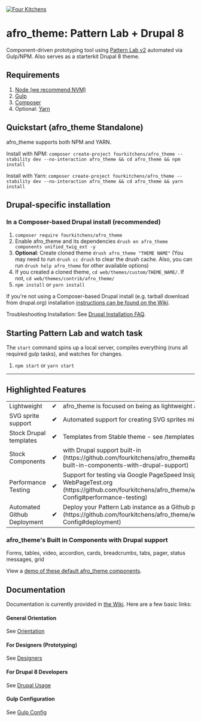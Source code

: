 [![Four Kitchens](https://img.shields.io/badge/4K-Four%20Kitchens-35AA4E.svg)](https://fourkitchens.com/)

# afro_theme: Pattern Lab + Drupal 8

Component-driven prototyping tool using [Pattern Lab v2](http://patternlab.io/) automated via Gulp/NPM. Also serves as a starterkit Drupal 8 theme.

## Requirements

  1. [Node (we recommend NVM)](https://github.com/creationix/nvm)
  2. [Gulp](http://gulpjs.com/)
  3. [Composer](https://getcomposer.org/)
  4. Optional: [Yarn](https://github.com/yarnpkg/yarn)

## Quickstart (afro_theme Standalone)
afro_theme supports both NPM and YARN.

Install with NPM:
`composer create-project fourkitchens/afro_theme --stability dev --no-interaction afro_theme && cd afro_theme && npm install`

Install with Yarn:
`composer create-project fourkitchens/afro_theme --stability dev --no-interaction afro_theme && cd afro_theme && yarn install`

## Drupal-specific installation

### In a Composer-based Drupal install (recommended)

  1. `composer require fourkitchens/afro_theme`
  2. Enable afro_theme and its dependencies `drush en afro_theme components unified_twig_ext -y`
  3. **Optional**: Create cloned theme `drush afro_theme "THEME NAME"` (You may need to run `drush cc drush` to clear the drush cache. Also, you can run `drush help afro_theme` for other available options)
  4. If you created a cloned theme, `cd web/themes/custom/THEME_NAME/`. If not, `cd web/themes/contrib/afro_theme/`
  5. `npm install` or `yarn install`

If you're not using a Composer-based Drupal install (e.g. tarball download from drupal.org) installation [instructions can be found on the Wiki](https://github.com/fourkitchens/afro_theme/wiki/Installation).

Troubleshooting Installation: See [Drupal Installation FAQ](https://github.com/fourkitchens/afro_theme/wiki/Installation#drupal-installation-faq).

## Starting Pattern Lab and watch task

The `start` command spins up a local server, compiles everything (runs all required gulp tasks), and watches for changes.

  1. `npm start` or `yarn start`

  ---

## Highlighted Features

<table><tbody>
<tr><td>Lightweight</td><td>✔</td><td>afro_theme is focused on being as lightweight as possible.</td></tr>
<tr><td>SVG sprite support </td><td><strong>✔</strong></td><td>Automated support for creating SVG sprites mixins/classes.</td></tr>
<tr><td>Stock Drupal templates </td><td><strong>✔</strong></td><td>Templates from Stable theme - see /templates directory</td></tr>
<tr><td>Stock Components </td><td><strong>✔</strong></td><td>with Drupal support built-in (https://github.com/fourkitchens/afro_theme#afro_themes-built-in-components-with-drupal-support)</td></tr>
<tr><td>Performance Testing </td><td><strong>✔</strong></td><td>Support for testing via Google PageSpeed Insights and WebPageTest.org (https://github.com/fourkitchens/afro_theme/wiki/Gulp-Config#performance-testing)</td></tr>
<tr><td>Automated Github Deployment </td><td><strong>✔</strong></td><td>Deploy your Pattern Lab instance as a Github page (https://github.com/fourkitchens/afro_theme/wiki/Gulp-Config#deployment)</td></tr>
</tbody></table>

<h3 id="components">afro_theme's Built in Components with Drupal support</h3>
Forms, tables, video, accordion, cards, breadcrumbs, tabs, pager, status messages, grid

View a [demo of these default afro_theme components](https://fourkitchens.github.io/afro_theme/pattern-lab/public/).

## Documentation
Documentation is currently provided in [the Wiki](https://github.com/fourkitchens/afro_theme/wiki). Here are a few basic links:

#### General Orientation

See [Orientation](https://github.com/fourkitchens/afro_theme/wiki/Orientation)

#### For Designers (Prototyping)

See [Designers](https://github.com/fourkitchens/afro_theme/wiki/For-Designers)

#### For Drupal 8 Developers

See [Drupal Usage](https://github.com/fourkitchens/afro_theme/wiki/Drupal-Usage)

#### Gulp Configuration

See [Gulp Config](https://github.com/fourkitchens/afro_theme/wiki/Gulp-Config)
